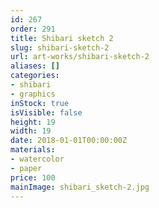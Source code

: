 ```yaml
---
id: 267
order: 291
title: Shibari sketch 2
slug: shibari-sketch-2
url: art-works/shibari-sketch-2
aliases: []
categories:
- shibari
- graphics
inStock: true
isVisible: false
height: 19
width: 19
date: 2018-01-01T00:00:00Z
materials:
- watercolor
- paper
price: 100
mainImage: shibari_sketch-2.jpg
---
```

